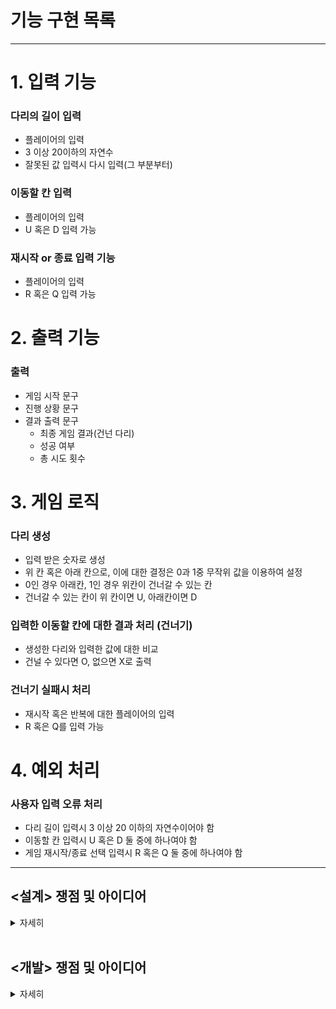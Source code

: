 # 기능 구현 목록

---

# 1. 입력 기능

### 다리의 길이 입력
- 플레이어의 입력 
- 3 이상 20이하의 자연수
- 잘못된 값 입력시 다시 입력(그 부분부터)


### 이동할 칸 입력
- 플레이어의 입력
- U 혹은 D 입력 가능

### 재시작 or 종료 입력 기능 
- 플레이어의 입력
- R 혹은 Q 입력 가능

# 2. 출력 기능 

### 출력
- 게임 시작 문구
- 진행 상황 문구
- 결과 출력 문구
    - 최종 게임 결과(건넌 다리)
    - 성공 여부
    - 총 시도 횟수

# 3. 게임 로직

### 다리 생성
- 입력 받은 숫자로 생성
- 위 칸 혹은 아래 칸으로, 이에 대한 결정은 0과 1중 무작위 값을 이용하여 설정
- 0인 경우 아래칸, 1인 경우 위칸이 건너갈 수 있는 칸
- 건너갈 수 있는 칸이 위 칸이면 U, 아래칸이면 D

### 입력한 이동할 칸에 대한 결과 처리 (건너기)
- 생성한 다리와 입력한 값에 대한 비교 
- 건널 수 있다면 O, 없으면 X로 출력 

### 건너기 실패시 처리 
- 재시작 혹은 반복에 대한 플레이어의 입력 
- R 혹은 Q를 입력 가능 


# 4. 예외 처리

### 사용자 입력 오류 처리
- 다리 길이 입력시 3 이상 20 이하의 자연수이어야 함
- 이동할 칸 입력시 U 혹은 D 둘 중에 하나여야 함
- 게임 재시작/종료 선택 입력시 R 혹은 Q 둘 중에 하나여야 함

---

## <설계> 쟁점 및 아이디어

<details>
<summary>자세히</summary>

#### **개발을 시작하기 전 설계 단계에서의 쟁점 및 아이디어에 대한 기록이다**

[ 사전 설계 및 구상 ]

1. 시작하기에 앞서 게임의 전체 플로우를 이해하고자 손으로 알고리즘 흐름을 작성해보았다.

    ![img](./img/게임플로우이해.jpg)

2. 클래스 다이어그램을 만들어 클래스 및 메서드 간의 흐름과 역할을 정리해보았다. 

![img](./img/Class%20Diagram.png)


이 클래스 다이어그램을 작성하면서 집중한 포인트는 객체들 간 메시지를 주고 받으면서 각자 맡은 역할에 대한 임무를 요청/수행하는 관계를 설정한 부분이다. 

또 하나 주목한 점은 객체는 'what he is'라는 점이다([엘레강트 오브젝트](https://www.aladin.co.kr/shop/wproduct.aspx?ItemId=258374007), Yegor 저, 조영호 역). 무엇을 캡슐화할 것인가? 객체는 무엇이며 어떻게 이름을 붙이고 존재성을 부여할 것인가를 고민하였다. 

3. 이와 같은 사전 설계 구상은 실제 프로그래밍을 진행하면서 바뀔 수 있지만 지난 과제 수행중 깨달은 바, 사전 설계의 중요성에 따라 충분한 구상 작업이 필요하다고 느꼈기 때문에 수행하였다.

<br>

[ 쟁점 및 아이디어]

1. 사용자 입력을 받을때 String으로 입력받는다. 하지만 다리의 길이에서 필요한 타입은 int이다. 간단히 return시 형변환을 할 수 있긴 하지만 그럴 경우 input 메서드는 여러가지 일을 하는 꼴이 된다. 이부분 처리를 고민해보아야 한다.

2. 사용자 입력 값에 대한 validation도 마찬가지이다. 이것을 inputView에서 하는 것이 맞을까 아니면 새로운 클래스를 형성해 위임하는 것이 맞을까. 

3. 핵심 로직에서 건너기를 실행할 때 4가지 케이스로 구분되는 것에 주목한다. U를 선택하였을 때 맞는 경우와 틀린 경우가 있다. D를 선택하였을 때 맞는 경우와 틀린 경우가 있다. 

4. 출력시 처음의 것은 [ ? ] 형식이고 두 번째부터는 | ? ] 형식이다. 따라서 위 아래 다리를 나눠서 StringBuilder로 붙여나가는 방식을 고려해본다.

5. 마지막 출력 문구에서 게임 성공 여부가 있다. 이를 플래그로 지정해서 출력시 판단하는 로직을 거쳐 출력할 것인가, 아니면 사용자 입력 선택 알고리즘 과정에서 실패후 부터 시작되는 로직에서 이어나가 바로 처리할 것인가.

6. inputView와 outputView는 나뉘어져 각각 입력과 출력 역할을 담당한다. 그런데 input을 요청하는 과정에서 입력에 대한 요청을 메시지로서 '출력' 한다. 여기서의 출력을 단순하게 System.out.println으로 할 것인지, 아니면 outputView에 역할을 담당하도록 할 것인지 고민한다.
현재 내린 결론은 일단 inputView는 input만 하는 것이 맞으며 출력 메시지를 여기서 보내지 않는다. 요청시에 필요한 print message는 요청하는 측에서 하는 것이 맞다. 그리고 print라는 방법 자체를 outputView에 위임한다. 

7. 이번 프로젝트에서는 상수 사용을 객체의 존재와 역할에 맞게 할당한다. 이전에는 상수를 특정 클래스에 몰아넣고 불러오는 방식을 썼는데 그와 같은 방식에서는 상수라는 객체가 가진 의미가 사실상 없고 이용당하는 것에 불과하다고 결론내렸다. 따라서 실제 역할을 담당하는 객체가 상수 역시 지니도록 한다. 

8. 프로그램의 확장성을 고려해보자. 
- 만약 다리가 추가된다면? 즉, 위 아래에 중간이 추가된다면? 
- 다리는 왼쪽에서 오른쪽으로 이동하는데 만약 돌아오는 과정이 추가된다면? 
- 다리를 건널 때 한 칸이 아니라 두 칸, 세 칸 등 복수의 칸 이동이 가능하다면? 


</details>

<br>


## <개발> 쟁점 및 아이디어

<details>
<summary>자세히</summary>

1. inputView의 역할을 어디까지 할 것인지 고민했다. 우선 inputView의 본 기능은 console의 입력값을 받는 것이므로 interface로부터 해당 기능을 extends하는 것이 맞다고 결론을 내렸다. 이후, emptyness에 대한 검증을 여기서 하는 것이 맞느냐의 문제에 대해 고민했고, 일반론적인 input 자체라면 empty 검증 기능을 이 클래스가 가질 필요가 없겠지만, 이 게임 상에서 해당하는 룰을 이 클래스에 적용할 수 있다고 생각하여 (즉, BridgeGameInputView라고 생각하여) empty 검증을 수행하기로 했다.
2. InputValidator 인터페이스를 구현함에 있어서, 불특정 object 방식을 사용하는 것이 옳다고 생각하여 inputValidator<T>로 작성했고 그 결과 validation시 형변환이 필요해졌다. 이렇게 할경우 String 함수의 isEmpty를 사용하지 못하며, equals 메소드를 사용한 "" 자체에 대한 검증이 들어간다. 이것이 좀 더 원론적인 검증에 가까운 것이라는 결론에 따라 이 방식을 고수했다. 
3. BridgeSize를 int값이 아니라 객체화하여 반환하도록 했다. 마찬가지로 BridgeSize 역시 자체적인 검증을 본 클래스에서 하도록 한다. 

4. print 메소드를 outputView에서 처리할 때 static으로 해야하는 것인지 고민해보자. 

5. movementCommand 역시 객체화하였는데 로직이 단순하기 때문에 validation과 "U" 혹은 "D" 리턴을 getter 없이 바로 할 수 있는 방법이 있을지 고민해본다. 

6. 입력이 잘못되었을 때 처리하는 기능을 Game 객체에서 하지 않고 inputView에 위임하도록 한다. 기존에 try - catch 문에서 재시도 하는 메서드를 따로 생성해서 하는 로직을 썼는데 이 경우 null 이 반환되는 문제가 생긴다. 단순하게 try - catch에서 재귀 호출을 해주는 것으로 해결 가능했다. 

6. BridgeMaker에서 다리를 생성하는데 로직은 랜덤 숫자 생성 => 숫자에 따른 up down 부여 => U, D 스트링으로 변경 => 다시 리스트로 넣기가 기본 로직이었는데 for문과 if문이 너무 반복되었고 무엇보다 0과 1, U와 D가 하드코딩처럼 느껴졌다. 이것은 로또 미션에서 RANK를 처리할 때와 비슷한 것이었기 때문에 이번에는 반드시 다른 방법을 찾아보고 싶었고, Enum 클래스에서 요소들간의 대응되는 것을 통해 특정 요소를 추출하는 방법에 대해 구글링 하여 values를 가져오고 이를 stream 반복문에서 대응되는 값으로 뽑아내는 방법을 찾아 구현했다. 파이썬이라면 아마 dictionary에서 map이나 람다를 사용해서 하는 방법을 고민했을 것 같다고 생각했고 이 경험을 토대로 자바에서 방법을 강구한 것이 효과가 있었다. enum과 stream을 사용해서 좀 더 단순화하였다. 

7. 생성한 브릿지를 건너는 방식에서 retrain을 써서 리스트를 지워 가는 로직을 구현했는데, retry시에 다시 초기화되어 처음의 bridge 부터 다시 불러와야 한다는 문제가 있었다. 해결을 위해 clone하는 방법을 찾느라 상당히 애를 먹었다. 과정에서 bridge를 객체 시킬 수 있었고, 분리된 클래스 상에서 clone을 만드는 방법을 찾을 수 있었다.

8. 게임이 순환성을 갖는 지점에서 do while문을 자주 사용하게 되는데 반복문 자체가 헷갈리고 어려운 부분이 있다 보니 구현 자체가 쉽지 않은 듯 하다. 이 로직을 do while 문을 사용하지 않고 좀 더 직관적이면서 깔끔하게 하는 법에 대한 고민이 필요하다.

9. retry 선택시에 알고리즘의 첫 상단으로 다시 올라가는 로직을 구현함에 있어서 필요한 객체들이 계속해서 생기는데 마찬가지로 깔끔한 처리 방법을 고민해볼 필요가 있다.

10. BridgeGame의 존재성에 대해 어떤 역할만 갖는지 고민해보면 crossing 기능과 crossingDecision 기능은 분화해서 객체화시켜도 좋을 듯 싶다.

v1 release 

___

리팩토링 계획 및 진행 사항 체크

1. [X] OutputView에 출력 역할 위임, 개별 메시지를 메서드별로 담당하도록 한다. <br>
=> 게임을 총괄하는 BridgeGame에서 출력의 역할을 맡아야 하는 것이라는 생각으로 v1에서 구성했다. 이 부분은 여전히 고민이 되는 부분이다. <br>
=> 밑의 세부 사항에서 결론을 정리하였다. <br>


2. [X] BridgeGame의 존재성은 게임의 총괄이다. 그런데 클래스에 필드가 너무 많고 crossing 기능, judging 기능을 구현하고 있고 출력 역할까지 담당하고 있다. bridgeGame 객체에 대한 정의를 명확하고 단순화할 필요가 있다. <br>


3. [X] 변수명 통일이 필요하다. 현재 cross, pass, retry, trial, command, map, description 등 너무 많은 중복 의미의 단어들이 쓰이고 있다. <br>


4. [X] 필드와 static을 사용한 메시지 공유 기능을 정리할 필요가 있다. <br>


5. [ ] 테스트 기능 구현이 필요하다. <br>


6. [x] inputView 객체를 controller에서 생성해서 계속해서 전달하는 방식을 사용하고 있다. 이 방식에 대해 좀 고민해볼 필요가 있다. <br>


7. [x] outputView 역시 interface를 통해 추상 메소드를 구현화하는 방식으로 하도록 한다. 또한 개별 메시지를 메서드별로 담당하는 기능에 대해서는 그렇게 하지 않고 기존의 방법을 유지한다.<br>
   => 밑의 세부 사항에서 결론을 정리하였다. <br>


8. [x] inputValidator를 인터페이스로 구현했고 Integer와 String을 함께 처리하기 위해 rawType(<T>)를 사용했었다. warning 메시지를 검색해본 결과 raw type은 지양해야 한다는 주장에 따라 이를 수정하여 두 개의 validate 메소드를 구현하도록 한다.   <br>



9. [x] 최종 출력 기능에 대한 역할 결정<br>
   => 밑의 세부 사항에서 결론을 정리하였다. <br>


---

위의 2번 사항에 대한 세부 정리 (기능 분화 및 클래스 리팩토링) <br>

domain 패키지에 game 패키지를 생성하여, 전체 게임 로직에서 필요한 객체들을 분화한다. 
   - / BridgeGame : 게임 진행 사항을 체크하며 단계를 진행하도록 하고 결과를 controller에게 리턴한다
   - / CrossingDecision : 다리를 건널지 말지 여부를 판단하며 passable 불리언 값을 리턴한다.
   - / Crossing : CrossingDecision 메시지를 바탕으로 플레이어가 다리를 건너가는 로직을 주관하며, 건너가고 못 건너가고에 따라서 다리와 플레이어의 현재 위치를 수정한다.
   - / Map : Crossing의 메시지를 바탕으로 플레이어의 현재 위치를 조정하여 다리의 상황을 리턴한다. <br>

=> 결과에 대한 result는 BridgeGame 에서 관장하며 result 패키지에 렌더링을 요청한다. 

---

위의 9번 사항에 대한 세부 정리 (최종 출력 기능에 대한 역할 결정) <br>

최종 결과 값으로 "성공/실패" 여부와 "횟수"가 필요하다. 이를 소유하는 객체는 Bridge 게임으로 결정했다. 또한 역할 분리를 위해 최종 출력 결과는 controller에게 위임하는 것이 맞다고 결론내렸다. 여기서 문제는 2가지 변수를 전달해야 하므로 해시맵이나 리스트형으로 묶어서 리턴하는 것이 바람직할 것인지, 아니면 각각을 getter로 리턴하는 것이 나을 것인지에 대한 고민이다. <br>
세번째 방법으로는 이 값을 static으로 바꿔 전역적으로 공유하는 것이다. <br>
여기서의 로직은 : play에 대한 결과값 = Bridgegame이 보유 => ResultDescription에서 렌더링 역할을 맡아 결과를 스트링으로 전환 작업. 이후 이 결과값을 controller에게 전달 => controller는 outputView에 출력을 요청.
첫번째 방법이 가장 정석적인 방법으로 생각은 되는데, 과연 play 메소드가 결과를 리턴하는 것이 맞는가 의문이 든다. play의 하는 일은 말 그대로 play이기 때문에 void로 설정한 것이 나쁘지 않아 보인다. <br>
=> 결론적으로 첫번째 방법으로 했다. Game에서 최종 결과를 보내주는 것까지 역할 범위에 해당한다고 보았다.

---

OutputView 문제 관련해서, 결론적으로 <br>

OutputView를 객체화했다. 인터페이스의 콘솔 print 기능을 구현할 수 있게 했고, 전달 받은 메시지를 고유하게 홀드하면서 호출이 있을 때 프린팅 될 수 있도록 했다. 객체화함으로써 공통 format을 구현하는데 있어서 자유도가 올라갔고, 덕분에 출력 형식을 맞추는 데 있어서 new line을 공통인자로서 조절할 수 있도록 했다. Boolean Paragraphing 인자와 ENTER는 시스템 내에서 반복적으로 사용되는 값으로서 별도의 클래스를 만들어 DTO처럼 활용하는 것을 고려했으나, 인자로 전달할 때 IDE에서 보조로서 인자 이름을 알려주고 있는 기능이 있으므로 단순히 boolean 값을 전달하는 것으로 결정했다. 만약 이와 같은 format 상수들이 더욱 늘어난다면 별도의 클래스를 만들어(e.g. MessageFormat) 사용하는 것도 적절할 것이라 생각한다. <br>

추가 쟁점은 남아 있는 것 같다. 이를테면, <br>
객체화 한다고하더라도 그 존재 자체가 기능 역할이라면, 결국 의존성은 여전한 것이 아닌가, <br> 
객체 지향의 원칙으로서 "추상화된 것에 의존하게 만들고 구상 클래스에 의존하지 않는다"는 관점에서 기능 역할을 하는 객체와의 의존성을 어떻게 더 분리할 수 있을 것인가, <br>
부분으로, 추후 과제로서 남겨두도록 한다. 

---

Q. 인터페이스 override method는 왜 항상 public이어야 하는가?
public으로 사용하지 않는다는 건 바깥에서 호출하지 못한다는 것을 의미한다. 그런데 인터페이스가 존재하기 때문에 interface refence를 통해서 호출이 되는 상황이 발생한다. 이것은 앞뒤가 맞지 않는 상황이므로 non public은 허용되지 않는다.
[refenced by here](https://stackoverflow.com/questions/50720365/why-the-overridden-method-should-be-public-in-this-program) 

---


위의 6번 사항에 대한 쟁점 정리 (inputView 객체를 계속해서 전달하는 방식의 문제) <br>

프로그램이 돌아가는 많은 플로우에서 input이 사용된다. game 패키지의 대다수 method에서 input이 전달되고 있다. 만약 inputView의 메서드를 static으로 바꾸면 굳이 inputView 객체를 전달하지 않고도 필요한 메서드에서 바로 사용해서 쓸 수 있다. 그게 아니면 클래스 자체에서 Inputview 객체를 생성하고 자체적으로 전역화시키는 것이다. <br>
하지만 객체지향에서 static 사용은 지양되며 이는 필연적으로 명령형 프로그램을 만들기 때문이다. 지금과 같은 상황에서 분명 inputView의 메서드를 static으로 바꿔버린다면 보다 프로그램 가독성이 좋아질 수 있을 것이다. OutputView도 static으로 선언되어 있기 때문에 사용의 자유도가 높은 것이다. <br>
딱 이거다 싶은 느낌이 들지 않아 석연치 않음이 계속된다. <br>

=> Input 기능을 객체화하여 각각의 역할을 담당하도록 했다. Inputview는 ConsoleInput과 Inputvalidator를 구현하며 string으로 입력을 받고 이에 대한 empty값을 검증하는 기능을 수행한다. 한편 InputCommandReader는 commandReader를 구현하므로 유저의 입력값에 대한 Command 해석이 추가된다. 따라서 입력받은 input String 값을 command로 객체화하는 기능을 수행한다. 이때 enum으로 각 command에 대한 각각의 기능을 보유하며, 시스템에서 호출시 해당 기능을 수행하며 객체를 리턴한다. <br>
이와 같은 객체화 및 클래스 분화로 기존에 사용하던 static 메서드들을 전부 해제할 수 있고, 생성한 inputView를 전달할 필요 없이 필요한 객체에서 필요한 순간에 적절하게 호출될 수 있다.<br>
기존에 Inputview는 순수하게 input을 받는 기능과 객체별(BridgeSize, Movement, GameProceed) 입력 및 객체전환 기능을 모두 담당했다. <br>
현재의 리팩토링으로서 단순히 기능만 수행하던 InputView를 객체화하여 존재성을 부여한다. 그럼으로써 1) 객체 기능의 응집력 강화 2) 메시지 전달의 상호성 증가 3) 절친에게만 이야기하는 결합도 조정 4) 확장에는 열려 있으면서 변경에는 닫힌 구조 형성 <br>
과 같은 효과를 보게 되었다. 

---

추가 쟁점 사항 : 추가 리팩토링 고려 사항 
- map 클래스도 객체화하는 것이 바람직할까에 대한 고민 => 현재와 같이 static List를 보유하는 것만으로 dto로서의 역할로 인정할 수 있을까에 대한 고민 
- getter를 사용하는 문제 => 현재 객체의 정보를 전달하는 메서드에 "get"이름을 쓰고 있는 것과 쓰지 않는 것이 혼용되고 있다. 통일하는 것이 바람직할지, getter를 아예 쓰지 않고 명명하는 것은 어떨지에 대한 고민

---

v2 release 

---

리팩토링 계획 및 진행 사항 체크 

1. [ ] 테스트 기능 구현이 필요하다. <br>

2. [ ] map description 기능 및 클래스 리팩토링 <br>

3. [ ] getter 사용 방식 및 명명 수정 고려 <br>


---

<map description 기능 및 클래스 리팩토링 관련 쟁점> 

map은 list로 존재하나 string으로 출력해야 하는 데서 복잡성이 생긴다. 사용자의 선택에 따라 O, X 또는 공백을 출력해야 하는데서 맵핑의 필요성이 생긴다. 개념적으로 Game에서 List로 존재하는 맵은 추상화된 구조물이라고 간주했고, 출력되는 모양(String)을 Ui에 표현되는 description으로 간주했다. 이렇게 두 개념을 구분하였고 맵의 구조물들을 이루는 요소로서 윗면과 아랫면에 대한 정보, Command에 따라 O, X, 공백의 정보를 구성할 수 있다. 따라서 이들을 Map이라는 패키지로 묶었다. 출력되는 기능은 Rendering으로 표현하며 map 패키지와는 별도의 기능이라 판단, game 패키지로 편입했다. 이와 같은 카테고리의 구분은  추상적인 맵을 구조화하는 작업(리스트로서의 map 형성)과 개념으로서 존재하는 map을 실제 description으로 rendering하는 작업(String으로서의 map 형성)을 구분하는 설계로부터 파생된다고 할 수 있다. <br>
여기서 한가지 쟁점이 있는데 map 리스트를 private로 제한할 경우 사용자 선택에 따른 맵핑 기준을 보유하는 sideDescription 클래스(enum)에서 접근하지 못한다는 것이다. 접근 자체에 대한 이슈는 사실 같은 패키지로서 protected로 변경하는 것으로 무마할 수 있지만, 그보다는 enum 클래스가 선택에 맵핑되는 map의 sideDescription을 홀드할 때, 실제로 홀드할 것이냐 아니면 flag 형식으로 명목상으로 홀드할 것이냐의 문제가 생긴다. 현재의 설계는 실제로 홀드하기 때문에 본 Map 클래스에서 construction 작업시 enum에서 전달하는 list가 곧 본인이 소유하는 클래스라는 약간의 어색한 상황이 발생하고, 그렇더라도 받은 list를 그대로 사용하여 작업할 수 있다는 점에서 수월하다. 만약 명목상으로 보유한다면 flag 형식으로써 리스트의 이름을 받아야 할 것이고, 해당 이름을 판별하여 보유하는 실제 list에 맵핑하는 추가 작업이 요구된다는 단점이 있는 한편, 플로우 상으로 좀 더 정직해지는 장점은 있는 듯 싶다. <br>
두 클래스 간의 상호 호환성을 고려할 때, 현재와 같은 실제list를 enum에서 보유하며 전달하는 방식이 괜찮다는 판단하에 이를 유지하고 있다. <br>



</details>

<br>


